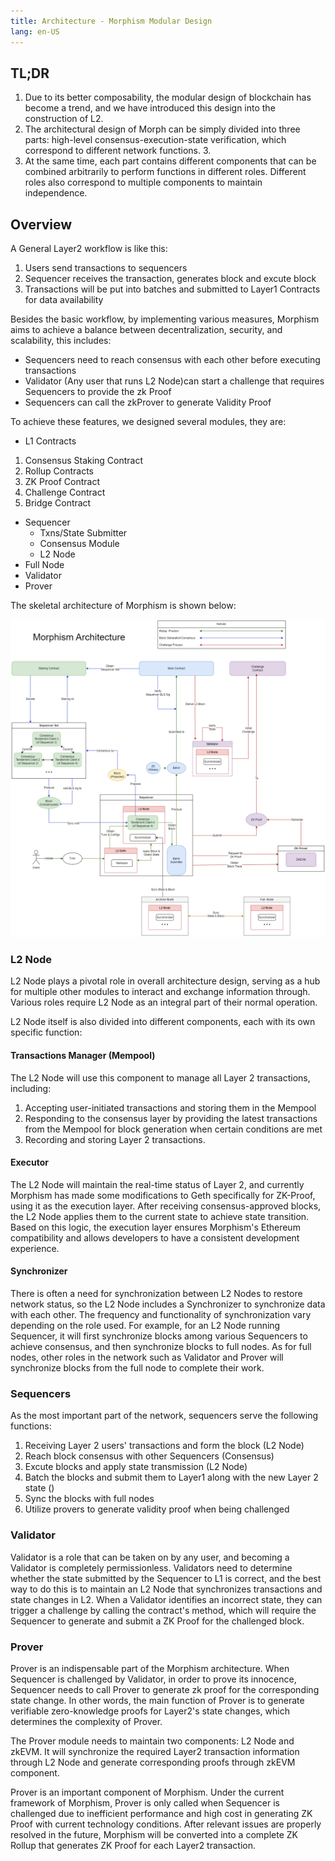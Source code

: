 ```yaml
---
title: Architecture - Morphism Modular Design
lang: en-US
---
```



## TL;DR

1. Due to its better composability, the modular design of blockchain has become a trend, and we have introduced this design into the construction of L2. 
2. The architectural design of Morph can be simply divided into three parts: high-level consensus-execution-state verification, which correspond to different network functions. 3.
3. At the same time, each part contains different components that can be combined arbitrarily to perform functions in different roles. Different roles also correspond to multiple components to maintain independence.

## Overview



A General Layer2 workflow is like this:
1. Users send transactions to sequencers
2. Sequencer receives the transaction, generates block and excute block
3. Transactions will be put into batches and submitted to Layer1 Contracts for data availability

Besides the basic workflow, by implementing various measures, Morphism aims to achieve a balance between decentralization, security, and scalability, this includes:
- Sequencers need to reach consensus with each other before executing transactions
- Validator (Any user that runs L2 Node)can start a challenge that requires Sequencers to provide the zk Proof
- Sequencers can call the zkProver to generate Validity Proof

To achieve these features, we designed several modules, they are:
- L1 Contracts
1. Consensus Staking Contract
2. Rollup Contracts
3. ZK Proof Contract
4. Challenge Contract
5. Bridge Contract

- Sequencer
  - Txns/State Submitter
  - Consensus Module
  - L2 Node
- Full Node
- Validator
- Prover

The skeletal architecture of Morphism is shown below:


![arichitecture](../../assets/docs/protocol/archi.png)


### L2 Node

L2 Node plays a pivotal role in overall architecture design, serving as a hub for multiple other modules to interact and exchange information through. Various roles require L2 Node as an integral part of their normal operation.

L2 Node itself is also divided into different components, each with its own specific function:

#### Transactions Manager (Mempool)
The L2 Node will use this component to manage all Layer 2 transactions, including:
1. Accepting user-initiated transactions and storing them in the Mempool
2. Responding to the consensus layer by providing the latest transactions from the Mempool for block generation when certain conditions are met
3. Recording and storing Layer 2 transactions.

#### Executor
The L2 Node will maintain the real-time status of Layer 2, and currently Morphism has made some modifications to Geth specifically for ZK-Proof, using it as the execution layer. After receiving consensus-approved blocks, the L2 Node applies them to the current state to achieve state transition.
Based on this logic, the execution layer ensures Morphism's Ethereum compatibility and allows developers to have a consistent development experience.

#### Synchronizer
There is often a need for synchronization between L2 Nodes to restore network status, so the L2 Node includes a Synchronizer to synchronize data with each other. The frequency and functionality of synchronization vary depending on the role used. For example, for an L2 Node running Sequencer, it will first synchronize blocks among various Sequencers to achieve consensus, and then synchronize blocks to full nodes. As for full nodes, other roles in the network such as Validator and Prover will synchronize blocks from the full node to complete their work.

### Sequencers

As the most important part of the network, sequencers serve the following functions:
1. Receiving Layer 2 users' transactions and form the block (L2 Node)
2. Reach block consensus with other Sequencers (Consensus)
3. Excute blocks and apply state transmission (L2 Node)
4. Batch the blocks and submit them to Layer1 along with the new Layer 2 state ()
5. Sync the blocks with full nodes
6. Utilize provers to generate validity proof when being challenged


### Validator

Validator is a role that can be taken on by any user, and becoming a Validator is completely permissionless. Validators need to determine whether the state submitted by the Sequencer to L1 is correct, and the best way to do this is to maintain an L2 Node that synchronizes transactions and state changes in L2. 
When a Validator identifies an incorrect state, they can trigger a challenge by calling the contract's method, which will require the Sequencer to generate and submit a ZK Proof for the challenged block. 


### Prover

Prover is an indispensable part of the Morphism architecture. When Sequencer is challenged by Validator, in order to prove its innocence, Sequencer needs to call Prover to generate zk proof for the corresponding state change. In other words, the main function of Prover is to generate verifiable zero-knowledge proofs for Layer2's state changes, which determines the complexity of Prover.

The Prover module needs to maintain two components: L2 Node and zkEVM. It will synchronize the required Layer2 transaction information through L2 Node and generate corresponding proofs through zkEVM component.

Prover is an important component of Morphism. Under the current framework of Morphism, Prover is only called when Sequencer is challenged due to inefficient performance and high cost in generating ZK Proof with current technology conditions. After relevant issues are properly resolved in the future, Morphism will be converted into a complete ZK Rollup that generates ZK Proof for each Layer2 transaction.
